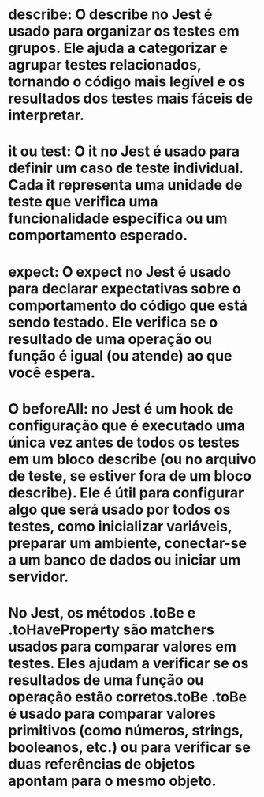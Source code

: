 



# describe: O describe no Jest é usado para organizar os testes em grupos. Ele ajuda a categorizar e agrupar testes relacionados, tornando o código mais legível e os resultados dos testes mais fáceis de interpretar.

# it ou test: O it no Jest é usado para definir um caso de teste individual. Cada it representa uma unidade de teste que verifica uma funcionalidade específica ou um comportamento esperado.

# expect: O expect no Jest é usado para declarar expectativas sobre o comportamento do código que está sendo testado. Ele verifica se o resultado de uma operação ou função é igual (ou atende) ao que você espera. 

# O beforeAll: no Jest é um hook de configuração que é executado uma única vez antes de todos os testes em um bloco describe (ou no arquivo de teste, se estiver fora de um bloco describe). Ele é útil para configurar algo que será usado por todos os testes, como inicializar variáveis, preparar um ambiente, conectar-se a um banco de dados ou iniciar um servidor.

# No Jest, os métodos .toBe e .toHaveProperty são matchers usados para comparar valores em testes. Eles ajudam a verificar se os resultados de uma função ou operação estão corretos.toBe .toBe é usado para comparar valores primitivos (como números, strings, booleanos, etc.) ou para verificar se duas referências de objetos apontam para o mesmo objeto.

```

````